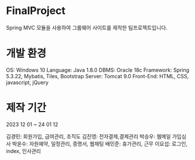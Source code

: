 # FinalProject
Spring MVC 모듈을 사용하여 그룹웨어 사이트를 제작한 팀프로젝트입니다.

# 개발 환경

OS: Windows 10
Language: Java 1.8.0
DBMS: Oracle 18c
Framework: Spring 5.3.22, Mybatis, Tiles, Bootstrap
Server: Tomcat 9.0
Front-End: HTML, CSS, javascript, jQuery

# 제작 기간
2023 12 01 ~ 24 01 12

김경민: 회원가입, 급여관리, 조직도
김진영: 전자결제,결제관리
박승우: 웹메일 가입심사
박윤수: 자원예약, 일정관리, 증명서, 웹채팅
배민준: 휴가관리, 근무
이요섭: 로그인, index, 인사관리

